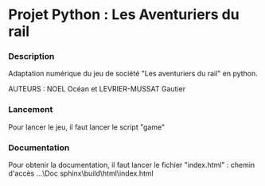 # Projet Python : Les Aventuriers du rail

### Description

Adaptation numérique du jeu de société "Les aventuriers du rail" en python.

AUTEURS : NOEL Océan et LEVRIER-MUSSAT Gautier

### Lancement

Pour lancer le jeu, il faut lancer le script "game"

### Documentation

Pour obtenir la documentation, il faut lancer le fichier "index.html" :
chemin d'accès ...\Doc sphinx\build\html\index.html

